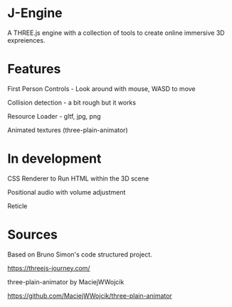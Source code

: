 # J-Engine
 A THREE.js engine with a collection of tools to create online immersive 3D expreiences.

# Features

First Person Controls - Look around with mouse, WASD to move

Collision detection - a bit rough but it works

Resource Loader - gltf, jpg, png

Animated textures (three-plain-animator)


# In development

CSS Renderer to Run HTML within the 3D scene

Positional audio with volume adjustment

Reticle


# Sources

Based on Bruno Simon's code structured project.

https://threejs-journey.com/

three-plain-animator by MaciejWWojcik

https://github.com/MaciejWWojcik/three-plain-animator
